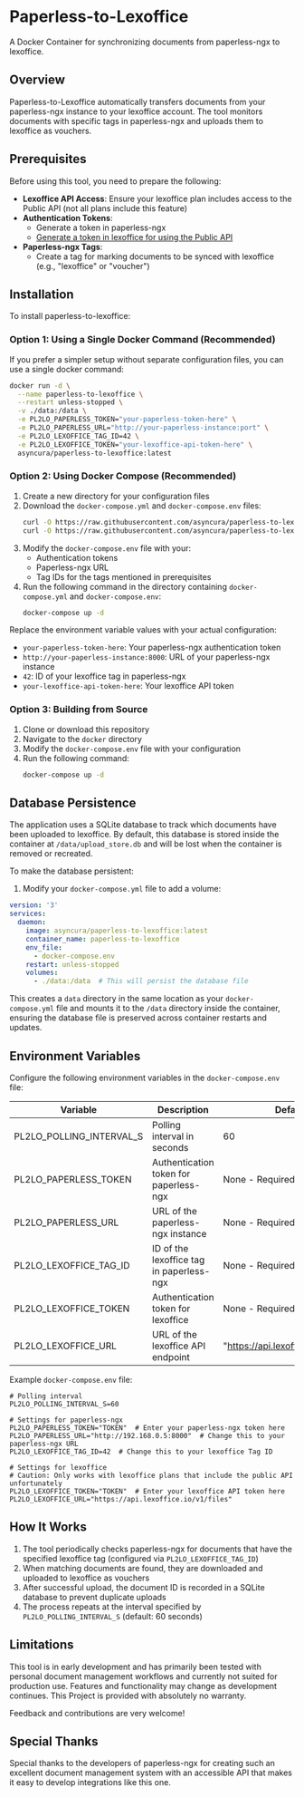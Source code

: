 # Paperless-to-Lexoffice

A Docker Container for synchronizing documents from paperless-ngx to lexoffice.

## Overview

Paperless-to-Lexoffice automatically transfers documents from your paperless-ngx instance to your lexoffice account. The
tool monitors documents with specific tags in paperless-ngx and uploads them to lexoffice as vouchers.

## Prerequisites

Before using this tool, you need to prepare the following:

- **Lexoffice API Access**: Ensure your lexoffice plan includes access to the Public API (not all plans include this
  feature)
- **Authentication Tokens**:
    - Generate a token in paperless-ngx
    - [Generate a token in lexoffice for using the Public API](https://app.lexoffice.de/addons/public-api)
- **Paperless-ngx Tags**:
    - Create a tag for marking documents to be synced with lexoffice (e.g., "lexoffice" or "voucher")

## Installation

To install paperless-to-lexoffice:

### Option 1: Using a Single Docker Command (Recommended)

If you prefer a simpler setup without separate configuration files, you can use a single docker command:

```bash
docker run -d \
  --name paperless-to-lexoffice \
  --restart unless-stopped \
  -v ./data:/data \
  -e PL2LO_PAPERLESS_TOKEN="your-paperless-token-here" \
  -e PL2LO_PAPERLESS_URL="http://your-paperless-instance:port" \
  -e PL2LO_LEXOFFICE_TAG_ID=42 \
  -e PL2LO_LEXOFFICE_TOKEN="your-lexoffice-api-token-here" \
  asyncura/paperless-to-lexoffice:latest
```

### Option 2: Using Docker Compose (Recommended)

1. Create a new directory for your configuration files
2. Download the `docker-compose.yml` and `docker-compose.env` files:
   ```bash
   curl -O https://raw.githubusercontent.com/asyncura/paperless-to-lexoffice/main/docker/docker-compose.yml
   curl -O https://raw.githubusercontent.com/asyncura/paperless-to-lexoffice/main/docker/docker-compose.env
   ```
3. Modify the `docker-compose.env` file with your:
    - Authentication tokens
    - Paperless-ngx URL
    - Tag IDs for the tags mentioned in prerequisites
4. Run the following command in the directory containing `docker-compose.yml` and `docker-compose.env`:
   ```bash
   docker-compose up -d
   ```

Replace the environment variable values with your actual configuration:

- `your-paperless-token-here`: Your paperless-ngx authentication token
- `http://your-paperless-instance:8000`: URL of your paperless-ngx instance
- `42`: ID of your lexoffice tag in paperless-ngx
- `your-lexoffice-api-token-here`: Your lexoffice API token

### Option 3: Building from Source

1. Clone or download this repository
2. Navigate to the `docker` directory
3. Modify the `docker-compose.env` file with your configuration
4. Run the following command:
   ```bash
   docker-compose up -d
   ```

## Database Persistence

The application uses a SQLite database to track which documents have been uploaded to lexoffice. By default, this
database is stored inside the container at `/data/upload_store.db` and will be lost when the container is removed or
recreated.

To make the database persistent:

1. Modify your `docker-compose.yml` file to add a volume:

```yaml
version: '3'
services:
  daemon:
    image: asyncura/paperless-to-lexoffice:latest
    container_name: paperless-to-lexoffice
    env_file:
      - docker-compose.env
    restart: unless-stopped
    volumes:
      - ./data:/data  # This will persist the database file
```

This creates a `data` directory in the same location as your `docker-compose.yml` file and mounts it to the `/data`
directory inside the container, ensuring the database file is preserved across container restarts and updates.

## Environment Variables

Configure the following environment variables in the `docker-compose.env` file:

| Variable                 | Description                              | Default                             | Example                               |
|--------------------------|------------------------------------------|-------------------------------------|---------------------------------------|
| PL2LO_POLLING_INTERVAL_S | Polling interval in seconds              | 60                                  | `60`                                  |
| PL2LO_PAPERLESS_TOKEN    | Authentication token for paperless-ngx   | None - Required                     | `"your-paperless-token-here"`         |
| PL2LO_PAPERLESS_URL      | URL of the paperless-ngx instance        | None - Required                     | `"http://192.168.0.5:8000"`           |
| PL2LO_LEXOFFICE_TAG_ID   | ID of the lexoffice tag in paperless-ngx | None - Required                     | `42`                                  |
| PL2LO_LEXOFFICE_TOKEN    | Authentication token for lexoffice       | None - Required                     | `"your-lexoffice-api-token-here"`     |
| PL2LO_LEXOFFICE_URL      | URL of the lexoffice API endpoint        | "https://api.lexoffice.io/v1/files" | `"https://api.lexoffice.io/v1/files"` |

Example `docker-compose.env` file:

```
# Polling interval
PL2LO_POLLING_INTERVAL_S=60

# Settings for paperless-ngx
PL2LO_PAPERLESS_TOKEN="TOKEN"  # Enter your paperless-ngx token here
PL2LO_PAPERLESS_URL="http://192.168.0.5:8000"  # Change this to your paperless-ngx URL
PL2LO_LEXOFFICE_TAG_ID=42  # Change this to your lexoffice Tag ID

# Settings for lexoffice
# Caution: Only works with lexoffice plans that include the public API unfortunately
PL2LO_LEXOFFICE_TOKEN="TOKEN"  # Enter your lexoffice API token here
PL2LO_LEXOFFICE_URL="https://api.lexoffice.io/v1/files"
```

## How It Works

1. The tool periodically checks paperless-ngx for documents that have the specified lexoffice tag (configured via
   `PL2LO_LEXOFFICE_TAG_ID`)
2. When matching documents are found, they are downloaded and uploaded to lexoffice as vouchers
3. After successful upload, the document ID is recorded in a SQLite database to prevent duplicate uploads
4. The process repeats at the interval specified by `PL2LO_POLLING_INTERVAL_S` (default: 60 seconds)

## Limitations

This tool is in early development and has primarily been tested with personal document management workflows and
currently not suited for production use. Features and functionality may change as development continues. This Project is
provided with absolutely no warranty.

Feedback and contributions are very welcome!

## Special Thanks

Special thanks to the developers of paperless-ngx for creating such an excellent document management system with an
accessible API that makes it easy to develop integrations like this one.
